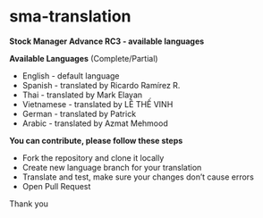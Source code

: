# sma-translation
__Stock Manager Advance RC3 - available languages__

__Available Languages__ (Complete/Partial)
+ English -  default language
+ Spanish - translated by Ricardo Ramírez R.
+ Thai - translated by Mark Elayan
+ Vietnamese - translated by LÊ THẾ VINH
+ German - translated by Patrick
+ Arabic - translated by Azmat Mehmood

__You can contribute, please follow these steps__
* Fork the repository and clone it locally
* Create new language branch for your translation
* Translate and test, make sure your changes don’t cause errors
* Open Pull Request

Thank you
